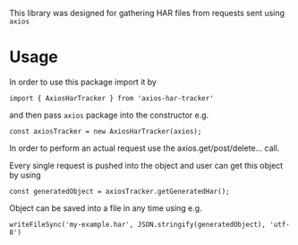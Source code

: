 This library was designed for gathering HAR files from requests sent using `axios`

# Usage

In order to use this package import it by 
```
import { AxiosHarTracker } from 'axios-har-tracker'
```
and then pass `axios` package into the constructor e.g.
```
const axiosTracker = new AxiosHarTracker(axios); 
```

In order to perform an actual request use the axios.get/post/delete... call.

Every single request is pushed into the object and user can get this object by using
```
const generatedObject = axiosTracker.getGeneratedHar();
```
Object can be saved into a file in any time using e.g.
```
writeFileSync('my-example.har', JSON.stringify(generatedObject), 'utf-8')
```